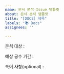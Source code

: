 ```yaml
---
name: 문서 분석 Issue 템플릿
about: 문서 분석 템플릿
title: "[DOCS] 제목"
labels: "📚 Docs"
assignees: ''

---
```


분석 대상 : 

예상 공수 기간 : 

특이 사항(optional) :
